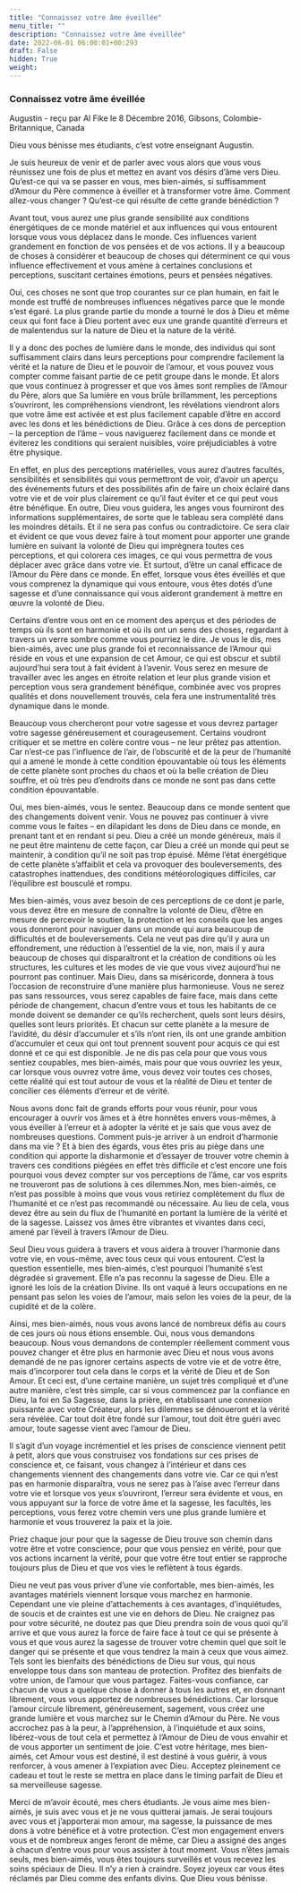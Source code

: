 ```yaml
---
title: "Connaissez votre âme éveillée"
menu_title: ""
description: "Connaissez votre âme éveillée"
date: 2022-06-01 06:00:01+00:293
draft: False
hidden: True
weight:
---
```

### Connaissez votre âme éveillée

Augustin - reçu par Al Fike le 8 Décembre 2016, Gibsons, Colombie-Britannique, Canada

Dieu vous bénisse mes étudiants, c’est votre enseignant Augustin.

Je suis heureux de venir et de parler avec vous alors que vous vous réunissez une fois de plus et mettez en avant vos désirs d’âme vers Dieu. Qu’est-ce qui va se passer en vous, mes bien-aimés, si suffisamment d’Amour du Père commence à éveiller et à transformer votre âme. Comment allez-vous changer ? Qu’est-ce qui résulte de cette grande bénédiction ?

Avant tout, vous aurez une plus grande sensibilité aux conditions énergétiques de ce monde matériel et aux influences qui vous entourent lorsque vous vous déplacez dans le monde. Ces influences varient grandement en fonction de vos pensées et de vos actions. Il y a beaucoup de choses à considérer et beaucoup de choses qui déterminent ce qui vous influence effectivement et vous amène à certaines conclusions et perceptions, suscitant certaines émotions, peurs et pensées négatives.

Oui, ces choses ne sont que trop courantes sur ce plan humain, en fait le monde est truffé de nombreuses influences négatives parce que le monde s’est égaré. La plus grande partie du monde a tourné le dos à Dieu et même ceux qui font face à Dieu portent avec eux une grande quantité d’erreurs et de malentendus sur la nature de Dieu et la nature de la vérité.

Il y a donc des poches de lumière dans le monde, des individus qui sont suffisamment clairs dans leurs perceptions pour comprendre facilement la vérité et la nature de Dieu et le pouvoir de l’amour, et vous pouvez vous compter comme faisant partie de ce petit groupe dans le monde. Et alors que vous continuez à progresser et que vos âmes sont remplies de l’Amour du Père, alors que Sa lumière en vous brûle brillamment, les perceptions s’ouvriront, les compréhensions viendront, les révélations viendront alors que votre âme est activée et est plus facilement capable d’être en accord avec les dons et les bénédictions de Dieu. Grâce à ces dons de perception – la perception de l’âme – vous naviguerez facilement dans ce monde et éviterez les conditions qui seraient nuisibles, voire préjudiciables à votre être physique.

En effet, en plus des perceptions matérielles, vous aurez d’autres facultés, sensibilités et sensibilités qui vous permettront de voir, d’avoir un aperçu des événements futurs et des possibilités afin de faire un choix éclairé dans votre vie et de voir plus clairement ce qu’il faut éviter et ce qui peut vous être bénéfique. En outre, Dieu vous guidera, les anges vous fourniront des informations supplémentaires, de sorte que le tableau sera complété dans les moindres détails. Et il ne sera pas confus ou contradictoire. Ce sera clair et évident ce que vous devez faire à tout moment pour apporter une grande lumière en suivant la volonté de Dieu qui imprègnera toutes ces perceptions, et qui colorera ces images, ce qui vous permettra de vous déplacer avec grâce dans votre vie. Et surtout, d’être un canal efficace de l’Amour du Père dans ce monde. En effet, lorsque vous êtes éveillés et que vous comprenez la dynamique qui vous entoure, vous êtes dotés d’une sagesse et d’une connaissance qui vous aideront grandement à mettre en œuvre la volonté de Dieu.

Certains d’entre vous ont en ce moment des aperçus et des périodes de temps où ils sont en harmonie et où ils ont un sens des choses, regardant à travers un verre sombre comme vous pourriez le dire. Je vous le dis, mes bien-aimés, avec une plus grande foi et reconnaissance de l’Amour qui réside en vous et une expansion de cet Amour, ce qui est obscur et subtil aujourd’hui sera tout à fait évident à l’avenir. Vous serez en mesure de travailler avec les anges en étroite relation et leur plus grande vision et perception vous sera grandement bénéfique, combinée avec vos propres qualités et dons nouvellement trouvés, cela fera une instrumentalité très dynamique dans le monde.

Beaucoup vous chercheront pour votre sagesse et vous devrez partager votre sagesse généreusement et courageusement. Certains voudront critiquer et se mettre en colère contre vous – ne leur prêtez pas attention. Car n’est-ce pas l’influence de l’air, de l’obscurité et de la peur de l’humanité qui a amené le monde à cette condition épouvantable où tous les éléments de cette planète sont proches du chaos et où la belle création de Dieu souffre, et où très peu d’endroits dans ce monde ne sont pas dans cette condition épouvantable.

Oui, mes bien-aimés, vous le sentez. Beaucoup dans ce monde sentent que des changements doivent venir. Vous ne pouvez pas continuer à vivre comme vous le faites – en dilapidant les dons de Dieu dans ce monde, en prenant tant et en rendant si peu. Dieu a créé un monde généreux, mais il ne peut être maintenu de cette façon, car Dieu a créé un monde qui peut se maintenir, à condition qu’il ne soit pas trop épuisé. Même l’état énergétique de cette planète s’affaiblit et cela va provoquer des bouleversements, des catastrophes inattendues, des conditions météorologiques difficiles, car l’équilibre est bousculé et rompu.

Mes bien-aimés, vous avez besoin de ces perceptions de ce dont je parle, vous devez être en mesure de connaître la volonté de Dieu, d’être en mesure de percevoir le soutien, la protection et les conseils que les anges vous donneront pour naviguer dans un monde qui aura beaucoup de difficultés et de bouleversements. Cela ne veut pas dire qu’il y aura un effondrement, une réduction à l’essentiel de la vie, non, mais il y aura beaucoup de choses qui disparaîtront et la création de conditions où les structures, les cultures et les modes de vie que vous vivez aujourd’hui ne pourront pas continuer. Mais Dieu, dans sa miséricorde, donnera à tous l’occasion de reconstruire d’une manière plus harmonieuse. Vous ne serez pas sans ressources, vous serez capables de faire face, mais dans cette période de changement, chacun d’entre vous et tous les habitants de ce monde doivent se demander ce qu’ils recherchent, quels sont leurs désirs, quelles sont leurs priorités. Et chacun sur cette planète a la mesure de l’avidité, du désir d’accumuler et s’ils n’ont rien, ils ont une grande ambition d’accumuler et ceux qui ont tout prennent souvent pour acquis ce qui est donné et ce qui est disponible. Je ne dis pas cela pour que vous vous sentiez coupables, mes bien-aimés, mais pour que vous ouvriez les yeux, car lorsque vous ouvrez votre âme, vous devez voir toutes ces choses, cette réalité qui est tout autour de vous et la réalité de Dieu et tenter de concilier ces éléments d’erreur et de vérité.

Nous avons donc fait de grands efforts pour vous réunir, pour vous encourager à ouvrir vos âmes et à être honnêtes envers vous-mêmes, à vous éveiller à l’erreur et à adopter la vérité et je sais que vous avez de nombreuses questions. Comment puis-je arriver à un endroit d’harmonie dans ma vie ? Et à bien des égards, vous êtes pris au piège dans une condition qui apporte la disharmonie et d’essayer de trouver votre chemin à travers ces conditions piégées en effet très difficile et c’est encore une fois pourquoi vous devez compter sur vos perceptions de l’âme, car vos esprits ne trouveront pas de solutions à ces dilemmes.Non, mes bien-aimés, ce n’est pas possible à moins que vous vous retiriez complètement du flux de l’humanité et ce n’est pas recommandé ou nécessaire. Au lieu de cela, vous devez être au sein du flux de l’humanité en portant la lumière de la vérité et de la sagesse. Laissez vos âmes être vibrantes et vivantes dans ceci, amené par l’éveil à travers l’Amour de Dieu.

Seul Dieu vous guidera à travers et vous aidera à trouver l’harmonie dans votre vie, en vous-même, avec tous ceux qui vous entourent. C’est la question essentielle, mes bien-aimés, c’est pourquoi l’humanité s’est dégradée si gravement. Elle n’a pas reconnu la sagesse de Dieu. Elle a ignoré les lois de la création Divine. Ils ont vaqué à leurs occupations en ne pensant pas selon les voies de l’amour, mais selon les voies de la peur, de la cupidité et de la colère.

Ainsi, mes bien-aimés, nous vous avons lancé de nombreux défis au cours de ces jours où nous étions ensemble. Oui, nous vous demandons beaucoup. Nous vous demandons de contempler réellement comment vous pouvez changer et être plus en harmonie avec Dieu et nous vous avons demandé de ne pas ignorer certains aspects de votre vie et de votre être, mais d’incorporer tout cela dans le corps et la vérité de Dieu et de Son Amour. Et ceci est, d’une certaine manière, un sujet très compliqué et d’une autre manière, c’est très simple, car si vous commencez par la confiance en Dieu, la foi en Sa Sagesse, dans la prière, en établissant une connexion puissante avec votre Créateur, alors les dilemmes se dénoueront et la vérité sera révélée. Car tout doit être fondé sur l’amour, tout doit être guéri avec amour, toute sagesse vient avec l’amour de Dieu.

Il s’agit d’un voyage incrémentiel et les prises de conscience viennent petit à petit, alors que vous construisez vos fondations sur ces prises de conscience et, ce faisant, vous changez à l’intérieur et dans ces changements viennent des changements dans votre vie. Car ce qui n’est pas en harmonie disparaîtra, vous ne serez pas à l’aise avec l’erreur dans votre vie et lorsque vos yeux s’ouvriront, l’erreur sera évidente et vous, en vous appuyant sur la force de votre âme et la sagesse, les facultés, les perceptions, vous ferez votre chemin vers une plus grande lumière et harmonie et vous trouverez la paix et la joie.

Priez chaque jour pour que la sagesse de Dieu trouve son chemin dans votre être et votre conscience, pour que vous pensiez en vérité, pour que vos actions incarnent la vérité, pour que votre être tout entier se rapproche toujours plus de Dieu et que vos vies le reflètent à tous égards.

Dieu ne veut pas vous priver d’une vie confortable, mes bien-aimés, les avantages matériels viennent lorsque vous marchez en harmonie. Cependant une vie pleine d’attachements à ces avantages, d’inquiétudes, de soucis et de craintes est une vie en dehors de Dieu. Ne craignez pas pour votre sécurité, ne doutez pas que Dieu prendra soin de vous quoi qu’il arrive et que vous aurez la force de faire face à tout ce qui se présente à vous et que vous aurez la sagesse de trouver votre chemin quel que soit le danger qui se présente et que vous tendrez la main à ceux que vous aimez. Tels sont les bienfaits des bénédictions de Dieu sur vous, qui nous enveloppe tous dans son manteau de protection. Profitez des bienfaits de votre union, de l’amour que vous partagez. Faites-vous confiance, car chacun de vous a quelque chose à donner à tous les autres et, en donnant librement, vous vous apportez de nombreuses bénédictions. Car lorsque l’amour circule librement, généreusement, sagement, vous créez une grande lumière et vous marchez sur le Chemin d’Amour du Père. Ne vous accrochez pas à la peur, à l’appréhension, à l’inquiétude et aux soins, libérez-vous de tout cela et permettez à l’Amour de Dieu de vous envahir et de vous apporter un sentiment de joie. C’est votre héritage, mes bien-aimés, cet Amour vous est destiné, il est destiné à vous guérir, à vous renforcer, à vous amener à l’expiation avec Dieu. Acceptez pleinement ce cadeau et tout le reste se mettra en place dans le timing parfait de Dieu et sa merveilleuse sagesse.

Merci de m’avoir écouté, mes chers étudiants. Je vous aime mes bien-aimés, je suis avec vous et je ne vous quitterai jamais. Je serai toujours avec vous et j’apporterai mon amour, ma sagesse, la puissance de mes dons à votre bénéfice et à votre protection. C’est mon engagement envers vous et de nombreux anges feront de même, car Dieu a assigné des anges à chacun d’entre vous pour vous assister à tout moment. Vous n’êtes jamais seuls, mes bien-aimés, vous êtes toujours surveillés et vous recevez les soins spéciaux de Dieu. Il n’y a rien à craindre. Soyez joyeux car vous êtes réclamés par Dieu comme des enfants divins. Que Dieu vous bénisse.



